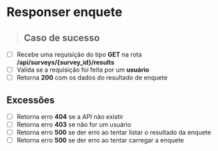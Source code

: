 # Responser enquete

> ## Caso de sucesso

- [ ] Recebe uma requisição do tipo **GET** na rota **/api/surveys/{survey_id}/results**
- [ ] Valida se a requisição foi feita por um **usuário**
- [ ] Retorna **200** com os dados do resultado de enquete
## Excessões

- [ ] Retorna erro **404** se a API não existir
- [ ] Retorna erro **403** se não for um usuário
- [ ] Retorna erro **500** se der erro ao tentar listar o resultado da enquete
- [ ] Retorna erro **500** se der erro ao tentar carregar a enquete
